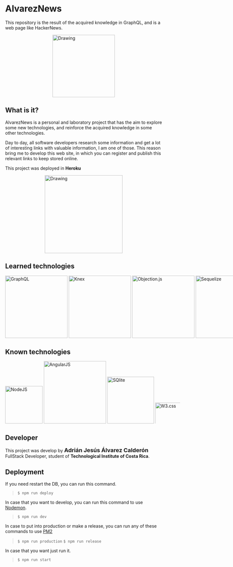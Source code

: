 # AlvarezNews
This repository is the result of the acquired knowledge in GraphQL, and is a web page like HackerNews.

<img src="https://alvareznews.herokuapp.com/img/logo_dark.png" alt="Drawing" style="width: 200px;display: block;margin-left: auto;margin-right: auto;"/>

## What is it?

AlvarezNews is a personal and laboratory project that has the aim to explore some new technologies, and reinforce the acquired knowledge in some other technologies.

Day to day, all software developers research some information and get a lot of interesting links with valuable information, I am one of those. This reason bring me to develop this web site, in which you can register and publish this relevant links to keep stored online.

This project was deployed in **Heroku**

<a href="https://alvareznews.herokuapp.com/" target="_blank"><img src="https://www.vectorlogo.zone/logos/heroku/heroku-card.png" alt="Drawing" style="width: 250px;display: block;margin-left: auto;margin-right: auto;"/></a>

## Learned technologies

<div style="width:900px;display: block;margin-left: auto;margin-right: auto;">
	<a href="http://graphql.org/" target="_blank"><img src="https://alvareznews.herokuapp.com/img/graphql.png" alt="GraphQL" width="200"></a>
	<a href="http://knexjs.org/" target="_blank"><img src="https://alvareznews.herokuapp.com/img/knex.png" alt="Knex" width="200"></a>
	<a href="http://vincit.github.io/objection.js/" target="_blank"><img src="https://alvareznews.herokuapp.com/img/objection.js.png" alt="Objection.js" width="200"></a>
	<a href="http://docs.sequelizejs.com/" target="_blank"><img src="https://alvareznews.herokuapp.com/img/sequelize.png" alt="Sequelize" width="200"></a>
</div>

## Known technologies

<div style="width:570px;display: block;margin-left: auto;margin-right: auto;">
	<a href="http://nodejs.org/" target="_blank"><img src="https://alvareznews.herokuapp.com/img/nodejs.png" alt="NodeJS" width="120"></a>
	<a href="https://angularjs.org/" target="_blank"><img src="https://alvareznews.herokuapp.com/img/angularjs.png" alt="AngularJS" width="200"></a>
	<a href="https://www.sqlite.org/" target="_blank"><img src="https://alvareznews.herokuapp.com/img/sqlite.png" alt="SQlite" width="150"></a>
	<div style="overflow: hidden;width: 80px;height: 80px;display:inline-block" ><a href="https://www.w3schools.com/w3css/" target="_blank"><img src="https://alvareznews.herokuapp.com/img/w3css.png" alt="W3.css" width="150" style="margin-top:0.9em;"></a></div>
</div>

## Developer

This project was develop by <span style="font-size:18px">**Adrián Jesús Álvarez Calderón**</span> FullStack Developer, student of **Technological Institute of Costa Rica**.

## Deployment

If you need restart the DB, you can run this command.
>`$ npm run deploy`

In case that you want to develop, you can run this command to use [Nodemon](https://nodemon.io/).
>`$ npm run dev`

In case to put into production or make a release, you can run any of these commands to use [PM2](http://pm2.keymetrics.io/)
>`$ npm run production`
>`$ npm run release`

In case that you want just run it.
>`$ npm run start`